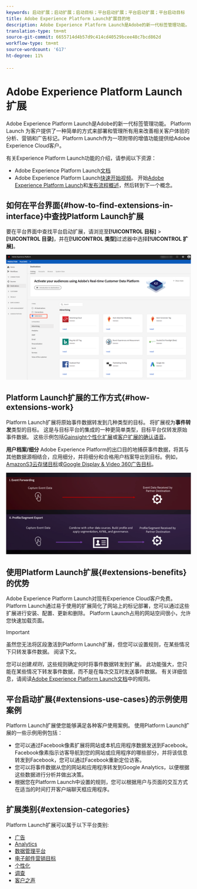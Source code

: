 ```yaml
---
keywords: 启动扩展；启动扩展；启动目标；平台启动扩展；平台启动扩展；平台启动目标
title: Adobe Experience Platform Launch扩展目的地
description: Adobe Experience Platform Launch是Adobe的新一代标签管理功能。  Platform Launch 为客户提供了一种简单的方式来部署和管理所有用来改善相关客户体验的分析、营销和广告标记。
translation-type: tm+mt
source-git-commit: 6655714d4b57d9c414cd40529bcee48c7bcd862d
workflow-type: tm+mt
source-wordcount: '617'
ht-degree: 11%

---
```



# Adobe Experience Platform Launch 扩展

Adobe Experience Platform Launch是Adobe的新一代标签管理功能。  Platform Launch 为客户提供了一种简单的方式来部署和管理所有用来改善相关客户体验的分析、营销和广告标记。Platform Launch作为一项附带的增值功能提供给Adobe Experience Cloud客户。

有关Experience Platform Launch功能的介绍，请参阅以下资源：
- Adobe Experience Platform Launch[文档](https://experienceleague.adobe.com/docs/launch/using/overview.html)
- Adobe Experience Platform Launch[快速开始视频](https://experienceleague.adobe.com/docs/launch/using/intro/get-started/videos.html?)。 开始[Adobe Experience Platform Launch](https://www.youtube.com/embed/rwqqkG1SERU)和[发布流程概述](https://helpx.adobe.com/cn/analytics/how-to/adobe-launch-publishing-process.html)，然后转到下一个概念。

## 如何在平台界面{#how-to-find-extensions-in-interface}中查找Platform Launch扩展

要在平台界面中查找平台启动扩展，请浏览至&#x200B;**[!UICONTROL 目标]** > **[!UICONTROL 目录]**，并在&#x200B;**[!UICONTROL 类型]**&#x200B;过滤器中选择&#x200B;**[!UICONTROL 扩展]**。

![界面中的扩展过滤器](../../assets/catalog/launch-extensions/filter.png)

## Platform Launch扩展的工作方式{#how-extensions-work}

Platform Launch扩展将原始事件数据转发到几种类型的目标。 将扩展视为&#x200B;**事件转发**&#x200B;类型的目标。 这是与目标平台的集成的一种更简单类型，目标平台仅转发原始事件数据。 这些示例包括[Gainsight个性化扩展](../personalization/gainsight.md)或[客户扩展的确认语音](../voice/confirmit-digital-feedback.md)。

**用户档案/细分** Adobe Experience Platform的出口目的地捕获事件数据，将其与其他数据源相结合，应用细分，并将细分和合格用户档案导出到目标。例如，[AmazonS3云存储目标](../cloud-storage/amazon-s3.md)或[Google Display &amp; Video 360广告目标](../advertising/google-dv360.md)。

![Experience Platform Launch扩展与其他目标](../../assets/common/launch-and-other-destinations.png)

## 使用Platform Launch扩展{#extensions-benefits}的优势

Adobe Experience Platform Launch对现有Experience Cloud客户免费。 Platform Launch通过易于使用的扩展简化了网站上的标记部署，您可以通过这些扩展进行安装、配置、更新和删除。 Platform Launch占用的网站空间很小，允许您快速加载页面。

>[!IMPORTANT]
>
>虽然您无法将区段激活到Platform Launch扩展，但您可以设置规则，在某些情况下只转发事件数据。 阅读下文。

您可以创建&#x200B;*规则*，这些规则确定何时将事件数据转发到扩展。 此功能强大，您只能在某些情况下转发事件数据，而不是在每次交互时发送事件数据。 有关详细信息，请阅读[Adobe Experience Platform Launch文档](https://experienceleague.adobe.com/docs/launch/using/reference/manage-resources/rules.html)中的规则。

## 平台启动扩展{#extensions-use-cases}的示例使用案例

Platform Launch扩展使您能够满足各种客户使用案例。 使用Platform Launch扩展的一些示例用例包括：

- 您可以通过Facebook像素扩展将网站或本机应用程序数据发送到Facebook。 Facebook像素指示访客导航到您的网站或应用程序的哪些部分，并将该信息转发到Facebook，您可以通过Facebook重新定位访客。
- 您可以将事件数据从您的网站和应用程序转发到Google Analytics，以便根据这些数据进行分析并做出决策。
- 根据您在Platform Launch中设置的规则，您可以根据用户与页面的交互方式在适当的时间打开客户端聊天框应用程序。

## 扩展类别{#extension-categories}

Platform Launch扩展可以属于以下平台类别:

- [广告](../advertising/overview.md)
- [Analytics](../analytics/overview.md)
- [数据管理平台](../data-management/overview.md)
- [电子邮件营销目标](../email-marketing/overview.md)
- [个性化](../personalization/overview.md)
- [调查](../survey/overview.md)
- [客户之声](../voice/overview.md)
